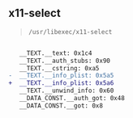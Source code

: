 ## x11-select

> `/usr/libexec/x11-select`

```diff

   __TEXT.__text: 0x1c4
   __TEXT.__auth_stubs: 0x90
   __TEXT.__cstring: 0xa5
-  __TEXT.__info_plist: 0x5a5
+  __TEXT.__info_plist: 0x5a6
   __TEXT.__unwind_info: 0x60
   __DATA_CONST.__auth_got: 0x48
   __DATA_CONST.__got: 0x8

```
